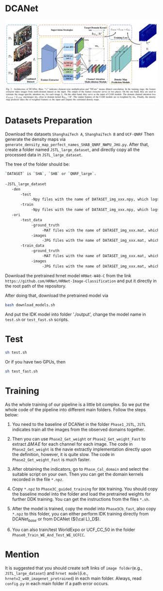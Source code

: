 # DCANet

![img](./net_arch.png)


# Datasets Preparation
Download the datasets `ShanghaiTech A`, `ShanghaiTech B` and `UCF-QNRF`
Then generate the density maps via `generate_density_map_perfect_names_SHAB_QNRF_NWPU_JHU.py`.
After that, create a folder named `JSTL_large_dataset`, and directly copy all the processed data in `JSTL_large_dataset`.

The tree of the folder should be:
```bash
`DATASET` is `SHA`, `SHB` or `QNRF_large`.

-JSTL_large_dataset
   -den
       -test
            -Npy files with the name of DATASET_img_xxx.npy, which logs the info of density maps.
       -train
            -Npy files with the name of DATASET_img_xxx.npy, which logs the info of density maps.
   -ori
       -test_data
            -ground_truth
                 -MAT files with the name of DATASET_img_xxx.mat, which logs the original dot annotations.
            -images
                 -JPG files with the name of DATASET_img_xxx.mat, which logs the original image files.
       -train_data
            -ground_truth
                 -MAT files with the name of DATASET_img_xxx.mat, which logs the original dot annotations.
            -images
                 -JPG files with the name of DATASET_img_xxx.mat, which logs the original image files.
```

Download the pretrained hrnet model `HRNet-W40-C` from the link `https://github.com/HRNet/HRNet-Image-Classification` and put it directly in the root path of the repository.

After doing that, download the pretrained model via
```bash
bash download_models.sh
```
And put the IDK model into folder './output', change the model name in `test.sh` or `test_fast.sh` scripts.

# Test
```bash
sh test.sh
```
Or if you have two GPUs, then
```bash
sh test_fast.sh
```

# Training
As the whole training of our pipeline is a little bit complex. So we put the whole code of the pipeline into different main folders. Follow the steps below:

1. You need to the baseline of DCANet in the folder `Phase1_JSTL`, `JSTL` indicates train all the images from the observed domains together. 

2. Then you can use `Phase2_Get_weight` or `Phase2_Get_weight_Fast` to extract $\Delta M\!A\!E$ for each channel for each image. The code in `Phase2_Get_weight` is the navie extractly implementation directly upon the definition, however, it is quite slow.
The code in `Phase2_Get_weight_Fast` is much faster.

3. After obtaining the indicators, go to `Phase_Cal_domain` and select the suitable script on your own. Then you can get the domain kernels recorded in the file `*.npz`. 

4. Copy `*.npz` to `Phase3C_guided_training` for `DDK` training. You should copy the baseline model into the folder and load the pretrained weights for further DDK training.
You can get the instructions from the files `*.sh`.

5. After the model is trained, copy the model into `Phase3Cb_fast`, also copy `*.npz` to this folder, you can either perform IDK training directly from DCANet$_{base}$ or from DCANet (${\cal L}_D$).

6. You can also train/test WorldExpo or UCF\_CC\_50 in the folder `Phase0_Train_WE_And_Test_WE_UCFCC`.

# Mention
It is suggested that you should create soft links of `image folder`(e.g., `JSTL_large_dataset`) and `hrnet model`(i.e., `hrnetv2_w40_imagenet_pretrained`) in each main folder. Always, read `config.py` in each main folder if a path error occurs.



